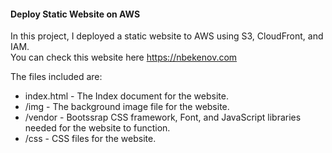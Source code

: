 #### Deploy Static Website on AWS

In this project, I deployed a static website to AWS using S3, CloudFront, and IAM. \
You can check this website here https://nbekenov.com

The files included are: 

* index.html - The Index document for the website.
* /img - The background image file for the website.
* /vendor - Bootssrap CSS framework, Font, and JavaScript libraries needed for the website to function.
* /css - CSS files for the website.


